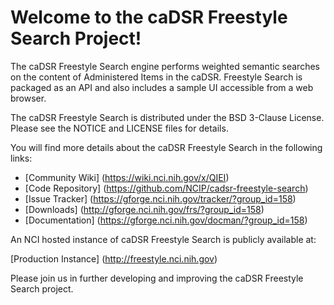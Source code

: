 Welcome to the caDSR Freestyle Search Project!
=====================================

The caDSR Freestyle Search engine performs weighted semantic searches on the content of Administered Items in the caDSR. Freestyle Search is packaged as an API and also includes a sample UI accessible from a web browser.

The caDSR Freestyle Search is distributed under the BSD 3-Clause License.
Please see the NOTICE and LICENSE files for details.

You will find more details about the caDSR Freestyle Search in the following links:

 * [Community Wiki] (https://wiki.nci.nih.gov/x/QIEI)
 * [Code Repository] (https://github.com/NCIP/cadsr-freestyle-search)
 * [Issue Tracker] (https://gforge.nci.nih.gov/tracker/?group_id=158)
 * [Downloads] (http://gforge.nci.nih.gov/frs/?group_id=158)
 * [Documentation] (https://gforge.nci.nih.gov/docman/?group_id=158)
 
 
An NCI hosted instance of caDSR Freestyle Search is publicly available at:

[Production Instance] (http://freestyle.nci.nih.gov) 


Please join us in further developing and improving the caDSR Freestyle Search project.
